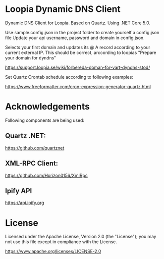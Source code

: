 # Loopia Dynamic DNS Client
Dynamic DNS Client for Loopia.
Based on Quartz. Using .NET Core 5.0.

Use sample.config.json in the project folder to create yourself a config.json file
Update your api username, password and domain in config.json.

Selects your first domain and updates its @ A record according to your current external IP.
This should be correct, arccording to loopias "Prepare your domain for dyndns"

https://support.loopia.se/wiki/forbereda-doman-for-vart-dyndns-stod/

Set Quartz Crontab schedule according to following examples:

https://www.freeformatter.com/cron-expression-generator-quartz.html

# Acknowledgements
Following components are being used:

## Quartz .NET:
https://github.com/quartznet

## XML-RPC Client:
https://github.com/Horizon0156/XmlRpc

## Ipify API
https://api.ipify.org


# License

Licensed under the Apache License, Version 2.0 (the "License"); you may not use this file except in compliance with the License.

https://www.apache.org/licenses/LICENSE-2.0

